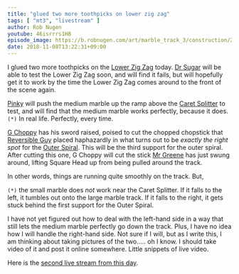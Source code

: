 ```yaml
---
title: "glued two more toothpicks on lower zig zag"
tags: [ "mt3", "livestream" ]
author: Rob Nugen
youtube: 46isrrrs1H8
episode_image: https://b.robnugen.com/art/marble_track_3/construction/2018/2018_nov_08_overview.jpg
date: 2018-11-08T13:22:31+09:00
---
```


I glued two more toothpicks on the [Lower Zig Zag](/lzz) today.
[Dr Sugar](/w/ds) will be able to test the Lower Zig Zag soon, and will
find it fails, but will hopefully get it to work by the time the Lower
Zig Zag comes around to the front of the scene again.

[Pinky](/workers/pinky/) will push the medium marble up the ramp above the [Caret Splitter](/parts/caret-splitter/)
to test, and will find that the medium marble works perfectly, because
it does.`(*)`  In real life. Perfectly, every time.

[G Choppy](/workers/g_choppy/) has his sword raised, poised to cut the chopped chopstick that
[Reversible Guy](/workers/reversible/) placed haphazardly in what turns out to be *exactly the
right spot* for the [Outer Spiral](/parts/outer_spiral/).  This will be the third support for
the outer spiral.  After cutting this one, G Choppy will cut the stick
[Mr Greene](/w/mg) has just swung around, lifting Square Head up from being
pulled around the track.

In other words, things are running quite smoothly on the track.  But,

`(*)` the small marble does *not* work near the Caret Splitter.  If it
falls to the left, it tumbles out onto the large marble track.  If it
falls to the right, it gets stuck behind the first support for the
Outer Spiral.

I have not yet figured out how to deal with the left-hand side in a
way that still lets the medium marble perfectly go down the track.
Plus, I have no idea how I will handle the right-hand side.  Not sure
if I will, but as I write this, I am thinking about taking pictures of
the two.....  oh I know.  I should take video of it and post it online
somewhere.  Little snippets of live video.

Here is the [second live stream from this day](https://www.youtube.com/watch?v=mhopfe-_tFk).

